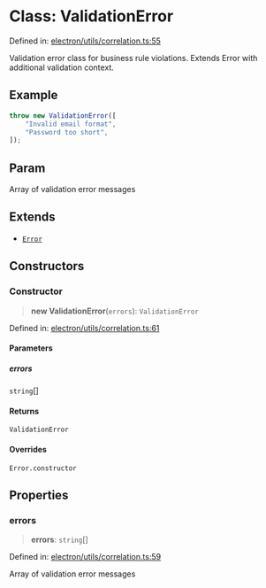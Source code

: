 # Class: ValidationError

Defined in: [electron/utils/correlation.ts:55](https://github.com/Nick2bad4u/Uptime-Watcher/blob/main/electron/utils/correlation.ts#L55)

Validation error class for business rule violations. Extends Error with
additional validation context.

## Example

```typescript
throw new ValidationError([
    "Invalid email format",
    "Password too short",
]);
```

## Param

Array of validation error messages

## Extends

- [`Error`](https://developer.mozilla.org/docs/Web/JavaScript/Reference/Global_Objects/Error)

## Constructors

### Constructor

> **new ValidationError**(`errors`): `ValidationError`

Defined in: [electron/utils/correlation.ts:61](https://github.com/Nick2bad4u/Uptime-Watcher/blob/main/electron/utils/correlation.ts#L61)

#### Parameters

##### errors

`string`[]

#### Returns

`ValidationError`

#### Overrides

`Error.constructor`

## Properties

### errors

> **errors**: `string`[]

Defined in: [electron/utils/correlation.ts:59](https://github.com/Nick2bad4u/Uptime-Watcher/blob/main/electron/utils/correlation.ts#L59)

Array of validation error messages
